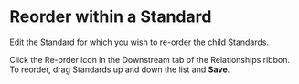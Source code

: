 # Reorder within a Standard

Edit the Standard for which you wish to re-order the child Standards.

Click the Re-order icon in the Downstream tab of the Relationships ribbon. To reorder, drag Standards up and down the list and **Save**.
